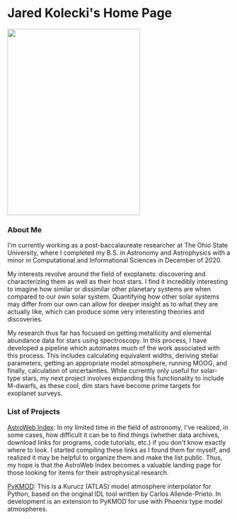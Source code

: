 # Jared Kolecki's Home Page


<img src="assets/MyFirstPaper.png" width="300" height="420" alt="">

### About Me
  I'm currently working as a post-baccalaureate researcher at The Ohio State University, where I completed my B.S. in Astronomy and Astrophysics with a minor in Computational and Informational Sciences in December of 2020.

  My interests revolve around the field of exoplanets: discovering and characterizing them as well as their host stars. I find it incredibly interesting to imagine how similar or dissimilar other planetary systems are when compared to our own solar system. Quantifying how other solar systems may differ from our own can allow for deeper insight as to what they are actually like, which can produce some very interesting theories and discoveries.

  My research thus far has focused on getting metallicity and elemental abundance data for stars using spectroscopy. In this process, I have developed a pipeline which automates much of the work associated with this process. This includes calculating equivalent widths, deriving stellar parameters, getting an appropriate model atmosphere, running MOOG, and finally, calculation of uncertainties. While currently only useful for solar-type stars, my next project involves expanding this functionality to include M-dwarfs, as these cool, dim stars have become prime targets for exoplanet surveys.

### List of Projects
[AstroWeb Index](astrowebindex/main.md): In my limited time in the field of astronomy, I've realized, in some cases, how difficult it can be to find things (whether data archives, download links for programs, code tutorials, etc.) if you don't know exactly where to look. I started compiling these links as I found them for myself, and realized it may be helpful to organize them and make the list public. Thus, my hope is that the AstroWeb Index becomes a valuable landing page for those looking for items for their astrophysical research.

[PyKMOD](pykmod.md): This is a Kurucz (ATLAS) model atmosphere interpolator for Python, based on the original IDL tool written by Carlos Allende-Prieto. In development is an extension to PyKMOD for use with Phoenix type model atmospheres.
